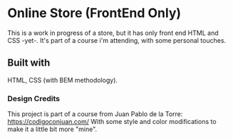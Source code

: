 # Online Store (FrontEnd Only)

This is a work in progress of a store, but it has only front end HTML and CSS -yet-. 
It's part of a course i'm attending, with some personal touches. 

## Built with

HTML, CSS (with BEM methodology).

### Design Credits

This project is part of a course from Juan Pablo de la Torre: https://codigoconjuan.com/
With some style and color modifications to make it a little bit more "mine".